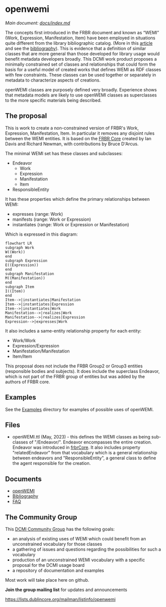 # openwemi

*Main document: [docs/index.md](docs/index.md)*

The concepts first introduced in the FRBR document and known as “WEMI” (Work, Expression, Manifestation, Item) have been employed in situations quite different from the library bibliographic catalog. (More in this [article](https://journal.code4lib.org/articles/16491) and see the [bibliography](docs/bibliography.md)). This is evidence that a definition of similar classes that are more general than those developed for library usage would benefit metadata developers broadly. This DCMI work product proposes a minimally constrained set of classes and relationships that could form the basis for a useful model of created works that defines WEMI as RDF classes with few constraints. These classes can be used together or separately in metadata to characterize aspects of creations.

openWEMI classes are purposely defined very broadly. Experience shows that metadata models are likely to use openWEMI classes as superclasses to the more specific materials being described.

## The proposal

This is work to create a non-constrained version of FRBR's Work, Expression, Manifestation, Item. In particular it removes any disjoint rules between the WEMI entities. It is based on the [FRBR Core](http://purl.org/vocab/frbr/core) created by Ian Davis and Richard Newman, with contributions by Bruce D'Arcus.

The minimal WEMI set has these classes and subclasses:

* Endeavor
  * Work
  * Expression
  * Manifestation
  * Item
* ResponsibleEntity

It has these properties which define the primary relationships between WEMI:

* expresses (range: Work)
* manifests (range: Work or Expression)
* instantiates (range: Work or Expression or Manifestation)

Which is expressed in this diagram:

```mermaid
flowchart LR
subgraph Work
W((Work))
end
subgraph Expression
E((Expression))
end
subgraph Manifestation
M((Manifestation))
end
subgraph Item
I((Item))
end
Item-->|instantiates|Manifestation
Item-->|instantiates|Expression
Item-->|instantiates|Work
Manifestation-->|realizes|Work
Manifestation-->|realizes|Expression
Expression-->|expresses|Work
```

It also includes a same-entity relationship property for each entity:

* Work/Work
* Expression/Expression
* Manifestation/Manifestation
* Item/Item

This proposal does not include the FRBR Group2 or Group3 entities (responsible bodies and subjects). It does include the superclass Endeavor, which is not part of the FRBR group of entities but was added by the authors of FRBR core.

## Examples

See the [Examples](examples) directory for examples of possible uses of openWEMI.

## Files

* openWEMI.ttl (May, 2023) - this defines the WEMI classes as being sub-classes of "/Endeavor/". Endeavor encompasses the entire creation. Endeavor was introduced in [frbrCore](https://vocab.org/frbr/core). It also includes property "relatedEndeavor" from that vocabulary which is a general relationship between endeavors and "ResponsibleEntity", a general class to define the agent responsible for the creation.

## Documents

* [openWEMI](docs/index.md)
* [Bibliography](docs/bibliography.md)
* [FAQ](FAQ.md)

## The Community Group

This [DCMI Community Group](https://www.dublincore.org/groups/openwemi/) has the following goals:

*   an analysis of existing uses of WEMI which could benefit from an unconstrained vocabulary for those classes
*   a gathering of issues and questions regarding the possibilities for such a vocabulary
*   production of an unconstrained WEMI vocabulary with a specific proposal for the DCMI usage board
*   a repository of documentation and examples

Most work will take place here on github.

**Join the group mailing list** for updates and announcements

<https://lists.dublincore.org/mailman/listinfo/openwemi>
